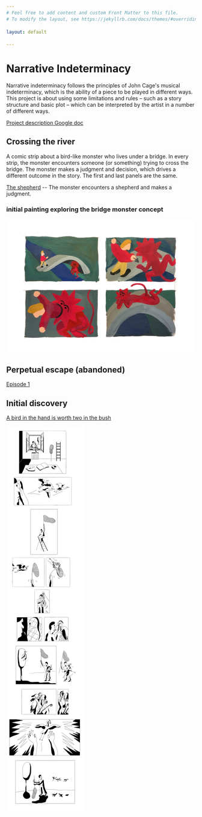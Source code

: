 ```yaml
---
# Feel free to add content and custom Front Matter to this file.
# To modify the layout, see https://jekyllrb.com/docs/themes/#overriding-theme-defaults

layout: default

---
```


# Narrative Indeterminacy

Narrative indeterminacy follows the principles of John Cage's musical indeterminacy, which is the ability of a piece to be played in different ways. This project is about using some limitations and rules – such as a story structure and basic plot – which can be interpreted by the artist in a number of different ways.

[Project description Google doc](https://docs.google.com/document/d/1F_pO2zXES8sr1yZO6I4OCdfLwCTKojcXYd6PZFX5h3A/edit?usp=sharing)

## Crossing the river
A comic strip about a bird-like monster who lives under a bridge. In every strip, the monster encounters someone (or something) trying to cross the bridge. The monster makes a judgment and decision, which drives a different outcome in the story. The first and last panels are the same.

[The shepherd](the-shepherd) -- The monster encounters a shepherd and makes a judgment.



### initial painting exploring the bridge monster concept

![](images/bridge_monster_1.png)  



## Perpetual escape  (abandoned)

[Episode 1](episode-1)

## Initial discovery

[A bird in the hand is worth two in the bush](sayings)

![](images/working/saying_1.png)  
